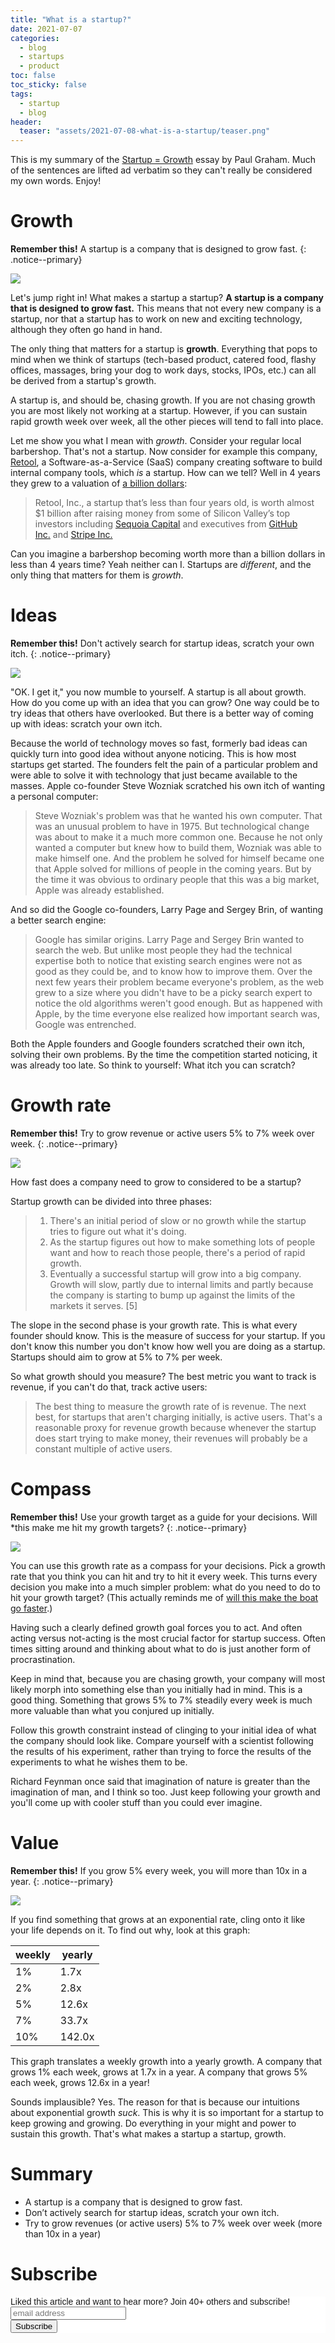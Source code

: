 ```yaml
---
title: "What is a startup?" 
date: 2021-07-07
categories:
  - blog
  - startups
  - product
toc: false
toc_sticky: false
tags:
  - startup
  - blog
header:
  teaser: "assets/2021-07-08-what-is-a-startup/teaser.png"
---
```


This is my summary of the [Startup = Growth](http://www.paulgraham.com/growth.html) essay by Paul Graham. Much of the sentences are lifted ad verbatim so they can't really be considered my own words. Enjoy!

# Growth

**Remember this!** A startup is a company that is designed to grow fast.
{: .notice--primary}

![](/../assets/2021-07-08-what-is-a-startup/2021-07-12-14-25-51.png)

Let's jump right in! What makes a startup a startup? **A startup is a company that is designed to grow fast.** This means that not every new company is a startup, nor that a startup has to work on new and exciting technology, although they often go hand in hand. 

The only thing that matters for a startup is **growth**. Everything that pops to
mind when we think of startups (tech-based product, catered food, flashy offices, massages, bring your dog to work days, stocks, IPOs, etc.) can all be derived from a startup's growth.

A startup is, and should be, chasing growth. If you are not chasing growth you
are most likely not working at a startup. However, if you can sustain rapid
growth week over week, all the other pieces will tend to fall into place.

Let me show you what I mean with *growth*. Consider your regular local
barbershop. That's not a startup. Now consider for example this company, 
[Retool](https://retool.com/), a Software-as-a-Service (SaaS) company creating
software to build internal company tools, which *is* a startup.  How can we
tell? Well in 4 years they grew to a valuation of [a billion dollars](https://www.bloomberg.com/news/articles/2020-10-20/retool-nears-1-billion-valuation-with-funding-from-sequoia):

> Retool, Inc., a startup that’s less than four years old, is worth almost $1 billion after raising money from some of Silicon Valley’s top investors including [Sequoia Capital](https://www.bloomberg.com/quote/18308Z:US) and executives from [GitHub Inc.](https://www.bloomberg.com/quote/0560908D:US) and [Stripe Inc.](https://www.bloomberg.com/quote/0170016D:US)

Can you imagine a barbershop becoming worth more than a billion dollars in less
than 4 years time? Yeah neither can I. Startups are *different*, and the only
thing that matters for them is *growth*.

# Ideas

**Remember this!** Don't actively search for startup ideas, scratch your own itch.
{: .notice--primary}

![](/../assets/2021-07-08-what-is-a-startup/2021-07-12-14-27-18.png)

"OK. I get it," you now mumble to yourself. A startup is all about growth. How
do you come up with an idea that you can grow?  One way could be to try ideas
that others have overlooked. But there is a better way of coming up with ideas:
scratch your own itch.

Because the world of technology moves so fast, formerly bad ideas can quickly
turn into good idea without anyone noticing. This is how most startups get
started. The founders felt the pain of a particular problem and were able to
solve it with technology that just became available to the masses. Apple
co-founder Steve Wozniak scratched his own itch of wanting a personal computer:

> Steve Wozniak's problem was that he wanted his own computer. That was an
unusual problem to have in 1975. But technological change was about to make it a
much more common one. Because he not only wanted a computer but knew how to
build them, Wozniak was able to make himself one. And the problem he solved for
himself became one that Apple solved for millions of people in the coming years.
But by the time it was obvious to ordinary people that this was a big market,
Apple was already established.

And so did the Google co-founders, Larry Page and Sergey Brin, of wanting a better search engine:

> Google has similar origins. Larry Page and Sergey Brin wanted to search the
web. But unlike most people they had the technical expertise both to notice that
existing search engines were not as good as they could be, and to know how to
improve them. Over the next few years their problem became everyone's problem,
as the web grew to a size where you didn't have to be a picky search expert to
notice the old algorithms weren't good enough. But as happened with Apple, by
the time everyone else realized how important search was, Google was entrenched.

Both the Apple founders and Google founders scratched their own itch, solving
their own problems.  By the time the competition started noticing, it was
already too late. So think to yourself: What itch you can scratch?

# Growth rate

**Remember this!** Try to grow revenue or active users 5% to 7% week over week.
{: .notice--primary}

![](/../assets/2021-07-08-what-is-a-startup/2021-07-12-14-38-20.png)

How fast does a company need to grow to considered to be a startup? 

Startup growth can be divided into three phases: 

> 1. There's an initial period of slow or no growth while the startup tries to figure out what it's doing.
> 2. As the startup figures out how to make something lots of people want and how to reach those people, there's a period of rapid growth.
> 3. Eventually a successful startup will grow into a big company. Growth will slow, partly due to internal limits and partly because the company is starting to bump up against the limits of the markets it serves. [5]

The slope in the second phase is your growth rate. This is what every founder
should know. This is the measure of success for your startup. If you don't know
this number you don't know how well you are doing as a startup. Startups should
aim to grow at 5% to 7% per week.

So what growth should you measure? The best metric you want to track is revenue,
if you can't do that, track active users: 

> The best thing to measure the growth rate of is revenue. The next best, for
startups that aren't charging initially, is active users. That's a reasonable
proxy for revenue growth because whenever the startup does start trying to make
money, their revenues will probably be a constant multiple of active users.

# Compass

**Remember this!** Use your growth target as a guide for your decisions. Will
*this make me hit my growth targets?
{: .notice--primary}

![](/../assets/2021-07-08-what-is-a-startup/2021-07-12-14-39-09.png)

You can use this growth rate as a compass for your decisions. Pick a growth rate
that you think you can hit and try to hit it every week. This turns every
decision you make into a much simpler problem: what do you need to do to hit
your growth target? (This actually reminds me of [will this make the boat go faster](https://willitmaketheboatgofaster.com/).)

Having such a clearly defined growth goal forces you to act. And often acting
versus not-acting is the most crucial factor for startup success. Often times
sitting around and thinking about what to do is just another form of
procrastination.

Keep in mind that, because you are chasing growth, your company will most likely
morph into something else than you initially had in mind. This is a good thing.
Something that grows 5% to 7% steadily every week is much more valuable than
what you conjured up initially. 

Follow this growth constraint instead of clinging to your initial idea of what
the company should look like. Compare yourself with a scientist following the
results of his experiment, rather than trying to force the results of the
experiments to what he wishes them to be. 

Richard Feynman once said that imagination of nature is greater than the
imagination of man, and I think so too. Just keep following your growth and
you'll come up with cooler stuff than you could ever imagine. 

# Value

**Remember this!** If you grow 5% every week, you will more than 10x in a year.
{: .notice--primary}

![](/../assets/2021-07-08-what-is-a-startup/2021-07-12-14-39-44.png)

If you find something that grows at an exponential rate, cling onto it like your
life depends on it. To find out why, look at this graph:

| weekly | yearly |
|--------|--------|
| 1%     | 1.7x   |
| 2%     | 2.8x   |
| 5%     | 12.6x  |
| 7%     | 33.7x  |
| 10%    | 142.0x |

This graph translates a weekly growth into a yearly growth. A company
that grows 1% each week, grows at 1.7x in a year. A company that
grows 5% each week, grows 12.6x in a year! 

Sounds implausible? Yes. The reason for that is because our intuitions about
exponential growth *suck*. This is why it is so important for a startup to keep
growing and growing. Do everything in your might and power to sustain this
growth. That's what makes a startup a startup, growth.

# Summary

* A startup is a company that is designed to grow fast.
* Don’t actively search for startup ideas, scratch your own itch.
* Try to grow revenues (or active users) 5% to 7% week over week (more than 10x in a year)

# Subscribe

<!-- Begin Mailchimp Signup Form -->
<link href="//cdn-images.mailchimp.com/embedcode/horizontal-slim-10_7.css" rel="stylesheet" type="text/css">
<style type="text/css">
  #mc_embed_signup{background:#fff; clear:left; font:14px Helvetica,Arial,sans-serif; width:100%;}
  /* Add your own Mailchimp form style overrides in your site stylesheet or in this style block.
     We recommend moving this block and the preceding CSS link to the HEAD of your HTML file. */
</style>
<div id="mc_embed_signup">
<form action="https://gmail.us3.list-manage.com/subscribe/post?u=92fe86c389878585bc87837e8&amp;id=50543deff9" method="post" id="mc-embedded-subscribe-form" name="mc-embedded-subscribe-form" class="validate" target="_blank" novalidate>
    <div id="mc_embed_signup_scroll">
  <label for="mce-EMAIL">Liked this article and want to hear more? Join 40+ others and subscribe!</label>
  <input type="email" value="" name="EMAIL" class="email" id="mce-EMAIL" placeholder="email address" required>
    <!-- real people should not fill this in and expect good things - do not remove this or risk form bot signups-->
    <div style="position: absolute; left: -5000px;" aria-hidden="true"><input type="text" name="b_92fe86c389878585bc87837e8_50543deff9" tabindex="-1" value=""></div>
    <div class="clear"><input type="submit" value="Subscribe" name="subscribe" id="mc-embedded-subscribe" class="button"></div>
    </div>
</form>
</div>
<!--End mc_embed_signup-->
